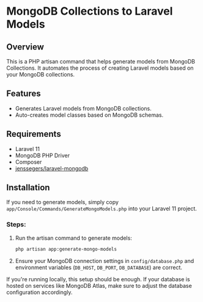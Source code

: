 # MongoDB Collections to Laravel Models

## Overview
This is a PHP artisan command that helps generate models from MongoDB Collections. It automates the process of creating Laravel models based on your MongoDB collections.

## Features
- Generates Laravel models from MongoDB collections.
- Auto-creates model classes based on MongoDB schemas.

## Requirements
- Laravel 11
- MongoDB PHP Driver
- Composer
- [jenssegers/laravel-mongodb](https://github.com/jenssegers/laravel-mongodb)

## Installation
If you need to generate models, simply copy `app/Console/Commands/GenerateMongoModels.php` into your Laravel 11 project.

### Steps:
1. Run the artisan command to generate models:
   ```bash
   php artisan app:generate-mongo-models

2. Ensure your MongoDB connection settings in `config/database.php` and environment variables (`DB_HOST`, `DB_PORT`, `DB_DATABASE`) are correct.

If you're running locally, this setup should be enough.
If your database is hosted on services like MongoDB Atlas, make sure to adjust the database configuration accordingly.

